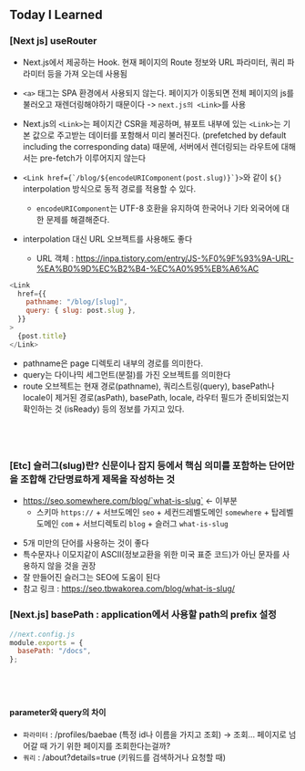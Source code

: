 ## Today I Learned

### [Next js] useRouter

- Next.js에서 제공하는 Hook. 현재 페이지의 Route 정보와 URL 파라미터, 쿼리 파라미터 등을 가져 오는데 사용됨

- `<a>` 태그는 SPA 환경에서 사용되지 않는다. 페이지가 이동되면 전체 페이지의 js를 불러오고 재렌더링해야하기 때문이다 -> `next.js의 <Link>`를 사용

- Next.js의 `<Link>`는 페이지간 CSR을 제공하며, 뷰포트 내부에 있는 `<Link>`는 기본 값으로 주고받는 데이터를 포함해서 미리 불러진다. (prefetched by default including the corresponding data) 때문에, 서버에서 렌더링되는 라우트에 대해서는 pre-fetch가 이루어지지 않는다

- `` <Link href={`/blog/${encodeURIComponent(post.slug)}`}> ``와 같이 `${}` interpolation 방식으로 동적 경로를 적용할 수 있다.

  - `encodeURIComponent`는 UTF-8 호환을 유지하여 한국어나 기타 외국어에 대한 문제를 해결해준다.

- interpolation 대신 URL 오브젝트를 사용해도 좋다
  - URL 객체 : https://inpa.tistory.com/entry/JS-%F0%9F%93%9A-URL-%EA%B0%9D%EC%B2%B4-%EC%A0%95%EB%A6%AC

```javascript
<Link
  href={{
    pathname: "/blog/[slug]",
    query: { slug: post.slug },
  }}
>
  {post.title}
</Link>
```

- pathname은 page 디렉토리 내부의 경로를 의미한다.
- query는 다이나믹 세그먼트(분절)를 가진 오브젝트를 의미한다
- route 오브젝트는 현재 경로(pathname), 쿼리스트링(query), basePath나 locale이 제거된 경로(asPath), basePath, locale, 라우터 필드가 준비되었는지 확인하는 것 (isReady) 등의 정보를 가지고 있다.

## <br />

### [Etc] 슬러그(slug)란? 신문이나 잡지 등에서 핵심 의미를 포함하는 단어만을 조합해 간단명료하게 제목을 작성하는 것

- https://seo.somewhere.com/blog/`what-is-slug` <- 이부분
  - 스키마 `https://` + 서브도메인 `seo` + 세컨드레벨도메인 `somewhere` + 탑레벨도메인 `com` + 서브디렉토리 `blog` + 슬러그 `what-is-slug`

* 5개 미만의 단어를 사용하는 것이 좋다
* 특수문자나 이모지같이 ASCII(정보교환을 위한 미국 표준 코드)가 아닌 문자를 사용하지 않을 것을 권장
* 잘 만들어진 슬러그는 SEO에 도움이 된다
* 참고 링크 : https://seo.tbwakorea.com/blog/what-is-slug/

### [Next.js] basePath : application에서 사용할 path의 prefix 설정

```javascript
//next.config.js
module.exports = {
  basePath: "/docs",
};
```

## <br />

#### parameter와 query의 차이

- `파라미터` : /profiles/baebae (특정 id나 이름을 가지고 조회)
  -> 조회... 페이지로 넘어갈 때 가기 위한 페이지를 조회한다는걸까?
- `쿼리` : /about?details=true (키워드를 검색하거나 요청할 때)
